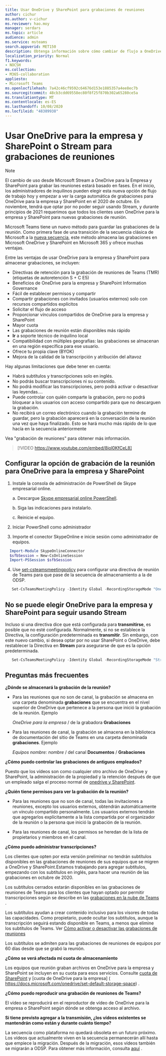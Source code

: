```yaml
---
title: Usar OneDrive y SharePoint para grabaciones de reuniones
author: cichur
ms.author: v-cichur
ms.reviewer: hao.moy
manager: serdars
ms.topic: article
audience: admin
ms.service: msteams
search.appverid: MET150
description: Obtenga información sobre cómo cambiar de flujo a OneDrive para la empresa y el almacenamiento de grabaciones de reuniones de SharePoint en Microsoft Teams.
localization_priority: Normal
f1.keywords:
- NOCSH
ms.collection:
- M365-collaboration
appliesto:
- Microsoft Teams
ms.openlocfilehash: 7a42c46cf9592c64676d153e1885357a4ee8ec7b
ms.sourcegitcommit: 48cb3cdd69558ec80f8f25f870b302a65280ce5a
ms.translationtype: MT
ms.contentlocale: es-ES
ms.lasthandoff: 10/08/2020
ms.locfileid: "48389938"
---
```

# <a name="use-onedrive-for-business-and-sharepoint-or-stream-for-meeting-recordings"></a>Usar OneDrive para la empresa y SharePoint o Stream para grabaciones de reuniones

> [!Note]
> El cambio de uso desde Microsoft Stream a OneDrive para la Empresa y SharePoint para grabar las reuniones estará basado en fases. En el inicio, los administradores de inquilinos pueden elegir esta nueva opción de flujo de trabajo hoy y empezar a ver la carga automática de grabaciones para OneDrive para la empresa y SharePoint en el 2020 de octubre. En noviembre, tendrá que optar por no poder seguir usando Stream, y durante principios de 2021 requerimos que todos los clientes usen OneDrive para la empresa y SharePoint para nuevas grabaciones de reunión.

Microsoft Teams tiene un nuevo método para guardar las grabaciones de la reunión. Como primera fase de una transición de la secuencia clásica de Microsoft a la [nueva secuencia](https://docs.microsoft.com/stream/streamnew/new-stream), este método almacena las grabaciones en Microsoft OneDrive y SharePoint en Microsoft 365 y ofrece muchas ventajas.

Entre las ventajas de usar OneDrive para la empresa y SharePoint para almacenar grabaciones, se incluyen:

- Directivas de retención para la grabación de reuniones de Teams (TMR) (etiquetas de autoretención S + C E5)
- Beneficios de OneDrive para la empresa y SharePoint Information Governance
- Fácil de establecer permisos y compartir
- Compartir grabaciones con invitados (usuarios externos) solo con recursos compartidos explícitos
- Solicitar el flujo de acceso
- Proporcionar vínculos compartidos de OneDrive para la empresa y SharePoint
- Mayor cuota
- Las grabaciones de reunión están disponibles más rápido
- **Ir** a soporte técnico de inquilino local
- Compatibilidad con múltiples geografías: las grabaciones se almacenan en una región específica para ese usuario.
- Ofrece tu propia clave (BYOK)
- Mejora de la calidad de la transcripción y atribución del altavoz

Hay algunas limitaciones que debe tener en cuenta:

- Habrá subtítulos y transcripciones solo en inglés.
- No podrás buscar transcripciones ni su contenido.
- No podrá modificar las transcripciones, pero podrá activar o desactivar las leyendas....
- Puede controlar con quién comparte la grabación, pero no podrá bloquear a los usuarios con acceso compartido para que no descarguen la grabación.
- No recibirá un correo electrónico cuando la grabación termine de guardar, pero la grabación aparecerá en la conversación de la reunión una vez que haya finalizado. Esto se hará mucho más rápido de lo que hacía en la secuencia anteriormente

Vea "grabación de reuniones" para obtener más información.

> [!VIDEO https://www.youtube.com/embed/8iol0KfCeL8]

## <a name="set-up-the-meeting-recording-option-for-onedrive-for-business-and-sharepoint"></a>Configurar la opción de grabación de la reunión para OneDrive para la empresa y SharePoint

1. Instale la consola de administración de PowerShell de Skype empresarial online.

    a. Descargue [Skype empresarial online PowerShell](https://docs.microsoft.com/microsoft-365/enterprise/manage-skype-for-business-online-with-microsoft-365-powershell?view=o365-worldwide).

    b. Siga las indicaciones para instalarlo.

    c. Reinicie el equipo.

2. Iniciar PowerShell como administrador

3. Importe el conector SkypeOnline e inicie sesión como administrador de equipos.

```PowerShell
  Import-Module SkypeOnlineConnector
  $sfbSession = New-CsOnlineSession
  Import-PSSession $sfbSession
```

4. Use [set-csteamsmeetingpolicy](https://docs.microsoft.com/powershell/module/skype/set-csteamsmeetingpolicy?view=skype-ps) para configurar una directiva de reunión de Teams para que pase de la secuencia de almacenamiento a la de ODSP.

```PowerShell
   Set-CsTeamsMeetingPolicy -Identity Global -RecordingStorageMode "OneDriveForBusiness"
```

## <a name="opt-out-of-onedrive-for-business-and-sharepoint-to-continue-using-stream"></a>No se puede elegir OneDrive para la empresa y SharePoint para seguir usando Stream

Incluso si una directiva dice que está configurada para **transmitirse**, es posible que no esté configurada. Normalmente, si no se establece la Directiva, la configuración predeterminada es **transmitir**. Sin embargo, con este nuevo cambio, si desea optar por no usar SharePoint o OneDrive, debe restablecer la Directiva en **Stream** para asegurarse de que es la opción predeterminada.

```PowerShell
   Set-CsTeamsMeetingPolicy -Identity Global -RecordingStorageMode "Stream"
```

## <a name="frequently-asked-questions"></a>Preguntas más frecuentes

**¿Dónde se almacenará la grabación de la reunión?**

- Para las reuniones que no son de canal, la grabación se almacena en una carpeta denominada **grabaciones** que se encuentra en el nivel superior de OneDrive que pertenece a la persona que inició la grabación de la reunión. Ejemplo

  <i>OneDrive para la empresa</i> / de la grabadora **Grabaciones**

- Para las reuniones de canal, la grabación se almacena en la biblioteca de documentación del sitio de Teams en una carpeta denominada **grabaciones**. Ejemplo

  <i>Equipos nombre: nombre</i> / del canal **Documentos** / **Grabaciones**

**¿Cómo puedo controlar las grabaciones de antiguos empleados?**

Puesto que los vídeos son como cualquier otro archivo de OneDrive y SharePoint, la administración de la propiedad y la retención después de que un empleado salga el proceso normal de [onedrive y SharePoint]( https://docs.microsoft.com/onedrive/retention-and-deletion#the-onedrive-deletion-process).

**¿Quién tiene permisos para ver la grabación de la reunión?**

- Para las reuniones que no son de canal, todas las invitaciones a reuniones, excepto los usuarios externos, obtendrán automáticamente un vínculo compartido personalmente. Los usuarios externos tendrán que agregarlos explícitamente a la lista compartida por el organizador de la reunión o la persona que inició la grabación de la reunión.

- Para las reuniones de canal, los permisos se heredan de la lista de propietarios y miembros en el canal.

**¿Cómo puedo administrar transcripciones?**

Los clientes que opten por esta versión preliminar no tendrán subtítulos disponibles en las grabaciones de reuniones de sus equipos que se migren a OneDrive y SharePoint.Estamos trabajando para agregar subtítulos, empezando con los subtítulos en inglés, para hacer una reunión de las grabaciones en octubre de 2020.

Los subtítulos cerrados estarán disponibles en las grabaciones de reuniones de Teams para los clientes que hayan optado por permitir transcripciones según se describe en las [grabaciones en la nube de Teams](cloud-recording.md) .

Los subtítulos ayudan a crear contenido inclusivo para los visores de todas las capacidades. Como propietario, puede ocultar los subtítulos, aunque la transcripción seguirá estando disponible en Teams, a menos que elimine los subtítulos de Teams. Ver [Cómo activar o desactivar las grabaciones de reuniones](cloud-recording.md#set-up-teams-cloud-meeting-recording-for-users-in-your-organization)

Los subtítulos se admiten para las grabaciones de reuniones de equipos por 60 días desde que se grabó la reunión.

**¿Cómo se verá afectada mi cuota de almacenamiento**

Los equipos que reunión graban archivos en OneDrive para la empresa y SharePoint se incluyen en su cuota para esos servicios. Consulte [cuota de SharePoint](https://docs.microsoft.com/sharepoint/sites/plan-site-maintenance-and-management#quotas) y [cuota de OneDrive para la empresa] ( https://docs.microsoft.com/onedrive/set-default-storage-space) .

**¿Cómo puedo reproducir una grabación de reuniones de Teams?**

El vídeo se reproducirá en el reproductor de vídeo de OneDrive para la empresa o SharePoint según dónde se obtenga acceso al archivo.

**Si tiene previsto agregar a la transmisión, ¿los vídeos existentes se mantendrán como están y durante cuánto tiempo?**

La secuencia como plataforma no quedará obsoleta en un futuro próximo. Los vídeos que actualmente viven en la secuencia permanecerán allí hasta que empiece la migración. Después de la migración, esos vídeos también se migrarán a ODSP. Para obtener más información, consulta [aquí](https://docs.microsoft.com/stream/streamnew/classic-migration) .
